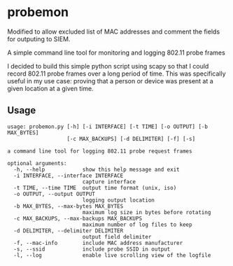 # probemon
Modified to allow excluded list of MAC addresses and comment the fields for outputing to SIEM.



A simple command line tool for monitoring and logging 802.11 probe frames

I decided to build this simple python script using scapy so that I could record 802.11 probe frames over a long period of time. This was specifically useful in my use case: proving that a person or device was present at a given location at a given time.

## Usage

```
usage: probemon.py [-h] [-i INTERFACE] [-t TIME] [-o OUTPUT] [-b MAX_BYTES]
                   [-c MAX_BACKUPS] [-d DELIMITER] [-f] [-s]

a command line tool for logging 802.11 probe request frames

optional arguments:
  -h, --help            show this help message and exit
  -i INTERFACE, --interface INTERFACE
                        capture interface
  -t TIME, --time TIME  output time format (unix, iso)
  -o OUTPUT, --output OUTPUT
                        logging output location
  -b MAX_BYTES, --max-bytes MAX_BYTES
                        maximum log size in bytes before rotating
  -c MAX_BACKUPS, --max-backups MAX_BACKUPS
                        maximum number of log files to keep
  -d DELIMITER, --delimiter DELIMITER
                        output field delimiter
  -f, --mac-info        include MAC address manufacturer
  -s, --ssid            include probe SSID in output
  -l, --log             enable live scrolling view of the logfile
```

